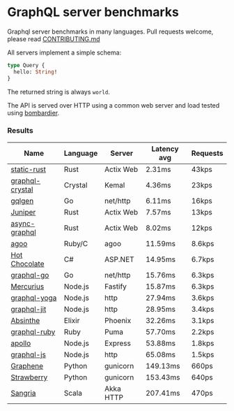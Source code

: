 <!-- README.md is generated from README.ecr, do not edit -->

# GraphQL server benchmarks

Graphql server benchmarks in many languages. Pull requests welcome, please read [CONTRIBUTING.md](CONTRIBUTING.md)

All servers implement a simple schema:

```graphql
type Query {
  hello: String!
}
```

The returned string is always `world`.

The API is served over HTTP using a common web server and load tested using [bombardier](https://github.com/codesenberg/bombardier).

### Results

| Name                          | Language      | Server          | Latency avg      | Requests      |
| ----------------------------  | ------------- | --------------- | ---------------- | ------------- |
| [static-rust](https://actix.rs/) | Rust | Actix Web | 2.31ms | 43kps |
| [graphql-crystal](https://github.com/graphql-crystal/graphql) | Crystal | Kemal | 4.36ms | 23kps |
| [gqlgen](https://github.com/99designs/gqlgen) | Go | net/http | 6.11ms | 16kps |
| [Juniper](https://github.com/graphql-rust/juniper) | Rust | Actix Web | 7.57ms | 13kps |
| [async-graphql](https://github.com/async-graphql/async-graphql) | Rust | Actix Web | 8.02ms | 12kps |
| [agoo](https://github.com/ohler55/agoo) | Ruby/C | agoo | 11.59ms | 8.6kps |
| [Hot Chocolate](https://github.com/ChilliCream/hotchocolate) | C# | ASP.NET | 14.95ms | 6.7kps |
| [graphql-go](https://github.com/graphql-go/graphql) | Go | net/http | 15.76ms | 6.3kps |
| [Mercurius](https://github.com/mercurius-js/mercurius) | Node.js | Fastify | 15.87ms | 6.3kps |
| [graphql-yoga](https://github.com/dotansimha/graphql-yoga) | Node.js | http | 27.94ms | 3.6kps |
| [graphql-jit](https://github.com/zalando-incubator/graphql-jit) | Node.js | http | 28.95ms | 3.4kps |
| [Absinthe](https://github.com/absinthe-graphql/absinthe) | Elixir | Phoenix | 32.26ms | 3.1kps |
| [graphql-ruby](https://github.com/rmosolgo/graphql-ruby) | Ruby | Puma | 57.70ms | 2.2kps |
| [apollo](https://github.com/apollographql/apollo-server) | Node.js | Express | 53.88ms | 1.8kps |
| [graphql-js](https://github.com/graphql/graphql-js) | Node.js | http | 65.08ms | 1.5kps |
| [Graphene](https://github.com/graphql-python/graphene) | Python | gunicorn | 149.13ms | 660ps |
| [Strawberry](https://github.com/strawberry-graphql/strawberry) | Python | gunicorn | 153.43ms | 640ps |
| [Sangria](https://github.com/sangria-graphql/sangria) | Scala | Akka HTTP | 207.41ms | 470ps |
